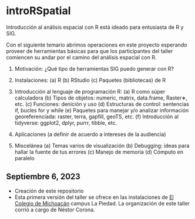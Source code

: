 # introRSpatial

Introducción al análisis espacial con R está ideado para entusiasta de R y SIG.

Con el siguiente temario abrimos operaciones en este proyecto esperando proveer de herramientas
básicas para que los participantes del taller comiencen su andar por el camino del análisis espacial con R.

1. Motivación: ¿Qué tipo de herramientas SIG puedo generar con R?

2. Instalaciones:
(a) R
(b) RStudio
(c) Paquetes (bibliotecas) de R

3. Introducción al lenguaje de programación R:
(a) R como súper calculadora
(b) Tipos de objetos: numeric, matrix, data.frame, Raster∗, etc.
(c) Funciones: denición y uso
(d) Estructuras de control: sentencias if, bucles for y while
(e) Paquetes para manejar y/o analizar información georeferenciada: raster, terra,
gapfill, geoTS, etc.
(f) Introducción al tidyverse: ggplot2, dplyr, purrr, tibble, etc.

4. Aplicaciones (a definir de acuerdo a intereses de la audiencia)

5. Miscelánea
(a) Temas varios de visualización
(b) Debugging: ideas para hallar la fuente de tus errores
(c) Manejo de memoria
(d) Cómputo en paralelo

## Septiembre 6, 2023
- Creación de este repositorio
- Esta primera versión del taller se ofrece en las instalaciones de [El Colegio de Michoacán](https://www.colmich.edu.mx/) campus La Piedad. La organización de este taller corrió a cargo de Néstor Corona.
